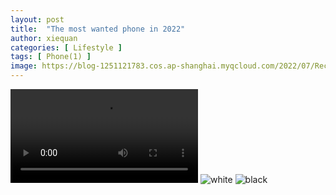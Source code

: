 ```yaml
---
layout: post
title:  "The most wanted phone in 2022"
author: xiequan
categories: [ Lifestyle ]
tags: [ Phone(1) ]
image: https://blog-1251121783.cos.ap-shanghai.myqcloud.com/2022/07/Rectangle_38.webp
---
```

![video](https://blog-1251121783.cos.ap-shanghai.myqcloud.com/2022/07/phone1.mp4) 
![white](https://blog-1251121783.cos.ap-shanghai.myqcloud.com/2022/07/phone1-white.webp) 
![black](https://blog-1251121783.cos.ap-shanghai.myqcloud.com/2022/07/phone1-black.webp) 
